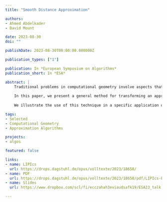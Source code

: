 ```yaml
---
title: "Smooth Distance Approximation"

authors:
- Ahmed Abdelkader
- David Mount

date: 2023-08-30
doi: ""

publishDate: 2023-08-30T00:00:00.000000Z

publication_types: ["1"]

publication: In *European Symposium on Algorithms*
publication_short: In *ESA*

abstract: |
    Traditional problems in computational geometry involve aspects that are both discrete and continuous. One such example is nearest-neighbor searching, where the input is discrete, but the result depends on distances, which vary continuously. In many real-world applications of geometric data structures, it is assumed that query results are continuous, free of jump discontinuities. This is at odds with many modern data structures in computational geometry, which employ approximations to achieve efficiency, but these approximations often suffer from discontinuities.
    
    In this paper, we present a general method for transforming an approximate but discontinuous data structure into one that produces a smooth approximation, while matching the asymptotic space efficiencies of the original. We achieve this by adapting an approach called the partition-of-unity method, which smoothly blends multiple local approximations into a single smooth global approximation.
    
    We illustrate the use of this technique in a specific application of approximating the distance to the boundary of a convex polytope in ℝ^d from any point in its interior. We begin by developing a novel data structure that efficiently computes an absolute ε-approximation to this query in time O(log (1/ε)) using O(1/ε^{d/2}) storage space. Then, we proceed to apply the proposed partition-of-unity blending to guarantee the smoothness of the approximate distance field, establishing optimal asymptotic bounds on the norms of its gradient and Hessian.

tags:
- Selected
- Computational Geometry
- Approximation Algorithms

projects:
- algos

featured: false

links:
- name: LIPIcs
  url: https://drops.dagstuhl.de/opus/volltexte/2023/18658/
- name: PDF
  url: https://drops.dagstuhl.de/opus/volltexte/2023/18658/pdf/LIPIcs-ESA-2023-5.pdf
- name: Slides
  url: https://www.dropbox.com/scl/fi/ecczahah3eviaudsafk19/ESA23_talk.pdf

---
```


